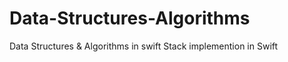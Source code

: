 # Data-Structures-Algorithms
Data Structures &amp; Algorithms in swift 
Stack implemention in Swift 
